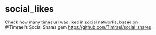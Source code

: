 social_likes
============

Check how many times url was liked in social networks, based on @Timrael's Social Shares gem https://github.com/Timrael/social_shares

